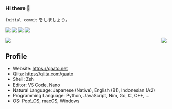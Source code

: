 ### Hi there 👋

`Initial commit` をしましょう。

[![](https://komarev.com/ghpvc/?username=gaato&color=blueviolet)](https://github.com/gaato)
[![](https://qiita-badge.apiapi.app/s/gaato/contributions.svg)](https://qiita.com/gaato)
[![](https://img.shields.io/twitter/follow/gaato__?label=Twitter&logo=twitter&style=flat)](https://x.com/gaato)
[![](https://img.shields.io/github/followers/gaato?label=GitHub&logo=github&style=flat)
](https://github.com/gaato)

<picture>
  <source
    srcset="https://github-readme-stats.vercel.app/api/top-langs/?username=gaato&show_icons=true&theme=dark"
    media="(prefers-color-scheme: dark)"
  />
  <source
    srcset="https://github-readme-stats.vercel.app/api/top-langs/?username=gaato&show_icons=true"
    media="(prefers-color-scheme: light), (prefers-color-scheme: no-preference)"
  />
  <img align="right" src="https://github-readme-stats.vercel.app/api/top-langs/?username=gaato&show_icons=true" />
</picture>

<picture>
  <source
    srcset="https://github-readme-streak-stats.herokuapp.com/?user=gaato&theme=dark"
    media="(prefers-color-scheme: dark)"
  />
  <source
    srcset="https://github-readme-streak-stats.herokuapp.com/?user=gaato&theme=default"
    media="(prefers-color-scheme: light), (prefers-color-scheme: no-preference)"
  />
  <img src="https://github-readme-streak-stats.herokuapp.com/?user=gaato&theme=default" />
</picture>

## Profile

- Website: https://gaato.net
- Qiita: https://qiita.com/gaato
- Shell: Zsh
- Editor: VS Code, Nano
- Natural Language: Japanese (Native), English (B1), Indonesian (A2)
- Programming Language: Python, JavaScript, Nim, Go, C, C++, ...
- OS: Pop!_OS, macOS, Windows
